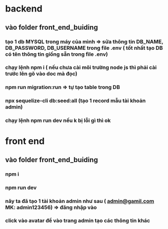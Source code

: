 # backend
## vào folder front_end_buiding
### tạo 1 db MYSQL trong máy của mình => sửa thông tin DB_NAME, DB_PASSWORD, DB_USERNAME trong file .env ( tốt nhất tạo DB có tên thông tin giống sẵn trong file .env)
### chạy lệnh npm i ( nếu chưa cài môi trường node js thì phải cài trước lên gõ vào doc mà đọc)
### npm run migration:run => tự tạo table trong DB
### npx sequelize-cli db:seed:all (tạo 1 record mẫu tài khoản admin)
### chạy lệnh npm run dev nếu k bị lỗi gì thì ok
# front end 
## vào folder front_end_buiding
### npm i
### npm run dev
### nãy ta đã tạo 1 tài khoản admin như sau ( admin@gamil.com MK: admin123456) => đăng nhập vào
### click vào avatar để vào trang admin tạo các thông tin khác
